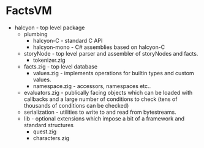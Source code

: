 # FactsVM

- halcyon - top level package
    - plumbing
        - halcyon-C - standard C API
        - halcyon-mono - C# assemblies based on halcyon-C
    - storyNode - top level parser and assembler of storyNodes and facts.
        - tokenizer.zig
    - facts.zig - top level database
        - values.zig - implements operations for builtin types and custom values.
        - namespace.zig - accessors, namespaces etc..
    - evaluators.zig - publically facing objects which can be loaded with callbacks and a large number of conditions to check 
      (tens of thousands of conditions can be checked)
    - serialization - utilities to write to and read from bytestreams.
    - lib - optional extensions which impose a bit of a framework and standard structures
        - quest.zig
        - characters.zig


